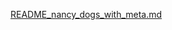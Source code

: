 [README_nancy_dogs_with_meta.md](https://github.com/user-attachments/files/21032326/README_nancy_dogs_with_meta.md)
